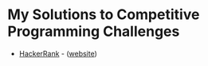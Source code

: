 # My Solutions to Competitive Programming Challenges

- [HackerRank](./hackerrank/README.md) - ([website](http://hackerrank.com))
